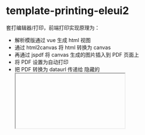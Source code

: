 # template-printing-eleui2

套打编辑器/打印，前端打印实现原理为：
- 解析模版通过 vue 生成 html 视图
- 通过 html2canvas 将 html 转换为 canvas
- 再通过 jspdf 将 canvas 生成的图片插入到 PDF 页面上
- 将 PDF 设置为自动打印
- 把 PDF 转换为 dataurl 传递给 隐藏的 <iframe> 实现自动打印

## 安装

```bash
npm install template-printing-eleui2 -S
```

在 vue.config.js 中配置显式转译依赖

```js
  transpileDependencies: ['template-printing-eleui2']
```

## 编辑器（Designer, Vue组件）

### 属性

#### template（v-model）

类型: Object

为编辑器指定初始模版，支持双向绑定


#### designContext

类型: { reference: {dataUrl, url, offsetX, offsetY, scale, alpha} }

其中 reference.dataUrl 为 dataurl(base64) 格式的参照图片地址，url 为普通 url 格式的参照图片

offsetX, offsetY 为参照图片的偏移量(百分比)，建议取值范围为 -100～100

scale 为参照图片缩放百分比

alpha 为参照图片的透明度

支持双向绑定，在参照图片设置对话框中选择的图片会自动转换为 dataurl 赋给 reference.dataUrl 并清空 reference.url 值（为了识别参照图有没有修改过，以便保存设计期上下文）

#### rightToolbar

类型: String[]

指定右侧工具栏的按钮及顺序，可选值: 'reference', 'export', 'test', 'save'

- 'reference': 设置套打页面设计的参照图片
- 'export': 导出打印模版
- 'test': 测试模版
- 'save': 保存（触发@save事件）

### 事件

#### change

每次编辑都会触发，事件参数为最新的模版对象

#### save

点击「保存」按钮的时候触发，事件参数为最新的模版对象

## 打印器 （Printer，非Vue组件）

### 方法

#### print(template, data, options?)

- template: 模版对象
- data: 数据对象
- options: 选项 {noConform, quality}
  - noConform: 默认true，PDF自动打印的实现方式，设置为false的时候将采用在pdf中插入javascript的方式启动自动打印
  - quality: 默认3，PDF清晰度

### 使用
```js
import { Printer } from 'template-printing-eleui2'
Printer.print(template, data)
```
